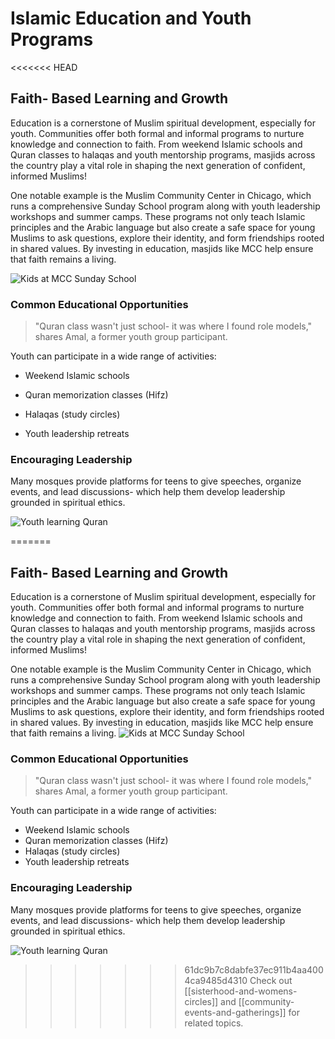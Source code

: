 # Islamic Education and Youth Programs

<<<<<<< HEAD
  

## Faith- Based Learning and Growth

Education is a cornerstone of Muslim spiritual development, especially for youth. Communities offer both formal and informal programs to nurture knowledge and connection to faith. From weekend Islamic schools and Quran classes to halaqas and youth mentorship programs, masjids across the country play a vital role in shaping the next generation of confident, informed Muslims!

  

One notable example is the Muslim Community Center in Chicago, which runs a comprehensive Sunday School program along with youth leadership workshops and summer camps. These programs not only teach Islamic principles and the Arabic language but also create a safe space for young Muslims to ask questions, explore their identity, and form friendships rooted in shared values. By investing in education, masjids like MCC help ensure that faith remains a living.

![Kids at MCC Sunday School](https://encrypted-tbn0.gstatic.com/images?q=tbn:ANd9GcRzpISOcljHZs-XTOjGq6lCEYoADTpDzPvxCw&s)

  

### Common Educational Opportunities

>"Quran class wasn't just school- it was where I found role models," shares Amal, a former youth group participant.

  

Youth can participate in a wide range of activities:

- Weekend Islamic schools

- Quran memorization classes (Hifz)

- Halaqas (study circles)

- Youth leadership retreats

  

### Encouraging Leadership

Many mosques provide platforms for teens to give speeches, organize events, and lead discussions- which help them develop leadership grounded in spiritual ethics.

  

![Youth learning Quran](https://i.pinimg.com/736x/e5/3a/f0/e53af0f2430b6e544c2cbc48a5fde3b7.jpg)

  

=======
## Faith- Based Learning and Growth
Education is a cornerstone of Muslim spiritual development, especially for youth. Communities offer both formal and informal programs to nurture knowledge and connection to faith. From weekend Islamic schools and Quran classes to halaqas and youth mentorship programs, masjids across the country play a vital role in shaping the next generation of confident, informed Muslims!

One notable example is the Muslim Community Center in Chicago, which runs a comprehensive Sunday School program along with youth leadership workshops and summer camps. These programs not only teach Islamic principles and the Arabic language but also create a safe space for young Muslims to ask questions, explore their identity, and form friendships rooted in shared values. By investing in education, masjids like MCC help ensure that faith remains a living.
![Kids at MCC Sunday School](https://encrypted-tbn0.gstatic.com/images?q=tbn:ANd9GcRzpISOcljHZs-XTOjGq6lCEYoADTpDzPvxCw&s)

### Common Educational Opportunities
>"Quran class wasn't just school- it was where I found role models," shares Amal, a former youth group participant.

Youth can participate in a wide range of activities:
- Weekend Islamic schools
- Quran memorization classes (Hifz)
- Halaqas (study circles)
- Youth leadership retreats

### Encouraging Leadership
Many mosques provide platforms for teens to give speeches, organize events, and lead discussions- which help them develop leadership grounded in spiritual ethics. 

![Youth learning Quran](https://i.pinimg.com/736x/e5/3a/f0/e53af0f2430b6e544c2cbc48a5fde3b7.jpg)

>>>>>>> 61dc9b7c8dabfe37ec911b4aa4004ca9485d4310
Check out [[sisterhood-and-womens-circles]] and [[community-events-and-gatherings]] for related topics.